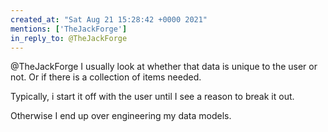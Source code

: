 ```yaml
---
created_at: "Sat Aug 21 15:28:42 +0000 2021"
mentions: ['TheJackForge']
in_reply_to: @TheJackForge
---
```


@TheJackForge I usually look at whether that data is unique to the user or not. Or if there is a collection of items needed. 

Typically, i start it off with the user until I see a reason to break it out.

Otherwise I end up over engineering my data models.